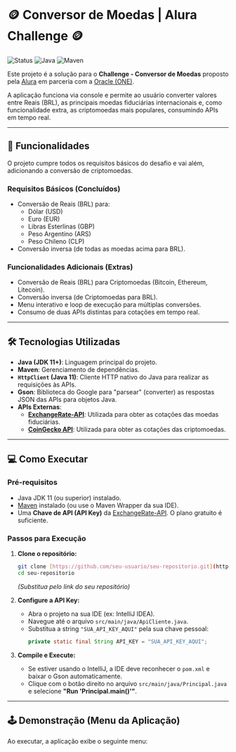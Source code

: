# 🪙 Conversor de Moedas | Alura Challenge 🪙

![Status](https://img.shields.io/badge/status-concluído-brightgreen)
![Java](https://img.shields.io/badge/Java-11%2B-blue)
![Maven](https://img.shields.io/badge/Maven-3.8%2B-red)

Este projeto é a solução para o **Challenge - Conversor de Moedas** proposto pela [Alura](https://www.alura.com.br/) em parceria com a [Oracle (ONE)](https://www.oracle.com/br/education/oracle-next-education/).

A aplicação funciona via console e permite ao usuário converter valores entre Reais (BRL), as principais moedas fiduciárias internacionais e, como funcionalidade extra, as criptomoedas mais populares, consumindo APIs em tempo real.

---

## 🚀 Funcionalidades

O projeto cumpre todos os requisitos básicos do desafio e vai além, adicionando a conversão de criptomoedas.

### Requisitos Básicos (Concluídos)
* Conversão de Reais (BRL) para:
    * Dólar (USD)
    * Euro (EUR)
    * Libras Esterlinas (GBP)
    * Peso Argentino (ARS)
    * Peso Chileno (CLP)
* Conversão inversa (de todas as moedas acima para BRL).

### Funcionalidades Adicionais (Extras)
* Conversão de Reais (BRL) para Criptomoedas (Bitcoin, Ethereum, Litecoin).
* Conversão inversa (de Criptomoedas para BRL).
* Menu interativo e loop de execução para múltiplas conversões.
* Consumo de duas APIs distintas para cotações em tempo real.

---

## 🛠️ Tecnologias Utilizadas

* **Java (JDK 11+)**: Linguagem principal do projeto.
* **Maven**: Gerenciamento de dependências.
* **`HttpClient` (Java 11)**: Cliente HTTP nativo do Java para realizar as requisições às APIs.
* **Gson**: Biblioteca do Google para "parsear" (converter) as respostas JSON das APIs para objetos Java.
* **APIs Externas**:
    * [**ExchangeRate-API**](https://www.exchangerate-api.com/): Utilizada para obter as cotações das moedas fiduciárias.
    * [**CoinGecko API**](https://www.coingecko.com/api): Utilizada para obter as cotações das criptomoedas.

---

## 💻 Como Executar

### Pré-requisitos

* Java JDK 11 (ou superior) instalado.
* [Maven](https://maven.apache.org/download.cgi) instalado (ou use o Maven Wrapper da sua IDE).
* Uma **Chave de API (API Key)** da [ExchangeRate-API](https://www.exchangerate-api.com/). O plano gratuito é suficiente.

### Passos para Execução

1.  **Clone o repositório:**
    ```bash
    git clone [https://github.com/seu-usuario/seu-repositorio.git](https://github.com/seu-usuario/seu-repositorio.git)
    cd seu-repositorio
    ```
    *(Substitua pelo link do seu repositório)*

2.  **Configure a API Key:**
    * Abra o projeto na sua IDE (ex: IntelliJ IDEA).
    * Navegue até o arquivo `src/main/java/ApiCliente.java`.
    * Substitua a string `"SUA_API_KEY_AQUI"` pela sua chave pessoal:
        ```java
        private static final String API_KEY = "SUA_API_KEY_AQUI"; 
        ```

3.  **Compile e Execute:**
    * Se estiver usando o IntelliJ, a IDE deve reconhecer o `pom.xml` e baixar o Gson automaticamente.
    * Clique com o botão direito no arquivo `src/main/java/Principal.java` e selecione **"Run 'Principal.main()'"**.

---

## 🕹️ Demonstração (Menu da Aplicação)

Ao executar, a aplicação exibe o seguinte menu:
